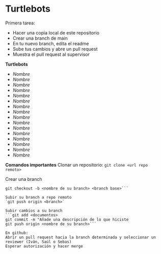 # Turtlebots
Primera tarea:
  - Hacer una copia local de este repositorio
  - Crear una branch de main
  - En tu nuevo branch, edita el readme
  - Sube tus cambios y abre un pull request
  - Muestra el pull request al supervisor

**Turtlebots**
- _Nombre_
- _Nombre_
- _Nombre_
- _Nombre_
- _Nombre_
- _Nombre_
- _Nombre_
- _Nombre_
- _Nombre_
- _Nombre_
- _Nombre_
- _Nombre_
- _Nombre_
- _Nombre_
- _Nombre_
- _Nombre_

**Comandos importantes**
Clonar un repositorio: 
  `git clone <url repo remoto>`
  
Crear una branch  
  ```cd <nombre del repositorio>
  git checkout -b <nombre de su branch> <branch base>```
  
Subir su branch a repo remoto
  `git push origin <branch>`
  
Subir cambios a su branch
  ```git add <documentos>
  git commit -m "Añade una descripción de lo que hiciste
  git push origin <nombre de su branch>```
  
En github:
  Abrir un pull request hacia la branch determinada y seleccionar un reviewer (Iván, Saúl o Sebas)
  Esperar autorización y hacer merge
  
